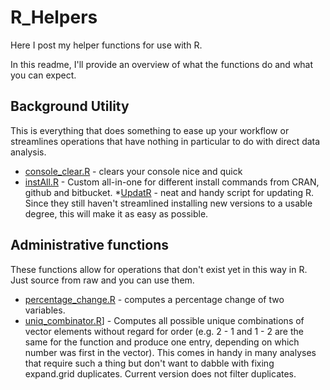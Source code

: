 # R_Helpers
Here I post my helper functions for use with R. 

In this readme, I'll provide an overview of what the functions do and what you can expect. 

## Background Utility
This is everything that does something to ease up your workflow or streamlines operations that have nothing in particular to do with direct data analysis. 

* [console_clear.R](https://github.com/K4tana/R_Helpers/blob/master/console_clear.R) - clears your console nice and quick
* [instAll.R](https://github.com/K4tana/R_Helpers/blob/master/instAll.R) - Custom all-in-one for different install commands from CRAN, github and bitbucket.
*[UpdatR](https://github.com/K4tana/R_Helpers/blob/master/UpdateR) - neat and handy script for updating R. Since they still haven't streamlined installing new versions to a usable degree, this will make it as easy as possible.

## Administrative functions
These functions allow for operations that don't exist yet in this way in R. Just source from raw and you can use them.

* [percentage_change.R](https://github.com/K4tana/R_Helpers/blob/master/percentage_change.R) - computes a percentage change of two variables. 
* [uniq_combinator.R](https://github.com/K4tana/R_Helpers/blob/master/uniq_combinator.R)] - Computes all possible unique combinations of vector elements without regard for order (e.g. 2 - 1 and 1 - 2 are the same for the function and produce one entry, depending on which number was first in the vector). This comes in handy in many analyses that require such a thing but don't want to dabble with fixing expand.grid duplicates. Current version does not filter duplicates.

